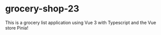 # grocery-shop-23
This is a grocery list application using Vue 3 with Typescript and the Vue store Pinia! 
